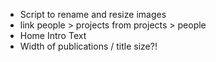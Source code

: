 - Script to rename and resize images
- link people > projects from projects > people
- Home Intro Text
- Width of publications / title size?!